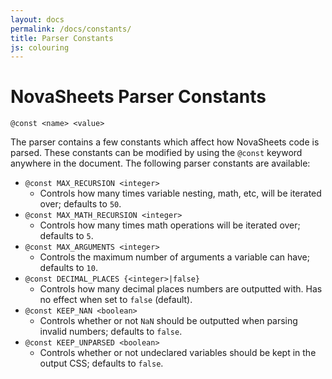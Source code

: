 ```yaml
---
layout: docs
permalink: /docs/constants/
title: Parser Constants
js: colouring
---
```

# NovaSheets Parser Constants

```nvss
@const <name> <value>
```

The parser contains a few constants which affect how NovaSheets code is parsed. These constants can be modified by using the `@const` keyword anywhere in the document. The following parser constants are available:

- `@const MAX_RECURSION <integer>`
  - Controls how many times variable nesting, math, etc, will be iterated over; defaults to `50`.
- `@const MAX_MATH_RECURSION <integer>`
  - Controls how many times math operations will be iterated over; defaults to `5`.
- `@const MAX_ARGUMENTS <integer>`
  - Controls the maximum number of arguments a variable can have; defaults to `10`.
- `@const DECIMAL_PLACES {<integer>|false}`
  - Controls how many decimal places numbers are outputted with. Has no effect when set to `false` (default).
- `@const KEEP_NAN <boolean>`
  - Controls whether or not `NaN` should be outputted when parsing invalid numbers; defaults to `false`.
- `@const KEEP_UNPARSED <boolean>`
  - Controls whether or not undeclared variables should be kept in the output CSS; defaults to `false`.